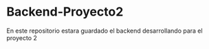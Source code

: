 # Backend-Proyecto2
En este repositorio estara guardado el backend desarrollando para el proyecto 2
